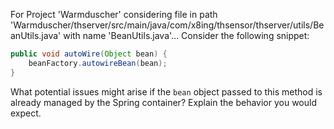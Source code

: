 For Project 'Warmduscher' considering file in path 'Warmduscher/thserver/src/main/java/com/x8ing/thsensor/thserver/utils/BeanUtils.java' with name 'BeanUtils.java'... 
Consider the following snippet:
```java
public void autoWire(Object bean) {
    beanFactory.autowireBean(bean);
}
```
What potential issues might arise if the `bean` object passed to this method is already managed by the Spring container? Explain the behavior you would expect.